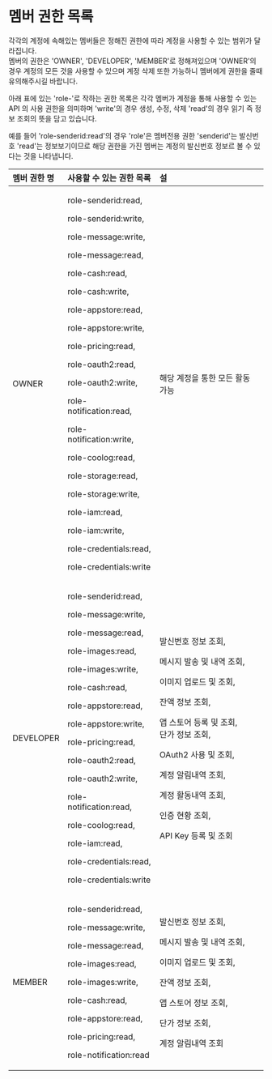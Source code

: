 # 멤버 권한 목록

각각의 계정에 속해있는 멤버들은 정해진 권한에 따라 계정을 사용할 수 있는 범위가 달라집니다.  
멤버의 권한은 'OWNER', 'DEVELOPER', 'MEMBER'로 정해져있으며 'OWNER'의 경우 계정의 모든 것을 사용할 수 있으며 계정 삭제 또한 가능하니 멤버에게 권한을 줄때 유의해주시길 바랍니다.

아래 표에 있는 'role-'로 작하는 권한 목록은 각각 멤버가 계정을 통해 사용할 수 있는 API 의 사용 권한을 의미하며 'write'의 경우 생성, 수정, 삭제 'read'의 경우 읽기 즉 정보 조회의 뜻을 담고 있습니다.

예를 들어 'role-senderid:read'의 경우 'role'은 멤버전용 권한 'senderid'는 발신번호 'read'는 정보보기이므로 해당 권한을 가진 멤버는 계정의 발신번호 정보르 볼 수 있다는 것을 나타냅니다.

<table>
  <thead>
    <tr>
      <th style="text-align:left">&#xBA64;&#xBC84; &#xAD8C;&#xD55C; &#xBA85;</th>
      <th style="text-align:left">&#xC0AC;&#xC6A9;&#xD560; &#xC218; &#xC788;&#xB294; &#xAD8C;&#xD55C; &#xBAA9;&#xB85D;</th>
      <th
      style="text-align:left">&#xC124;</th>
    </tr>
  </thead>
  <tbody>
    <tr>
      <td style="text-align:left">OWNER</td>
      <td style="text-align:left">
        <p>role-senderid:read,</p>
        <p>role-senderid:write,</p>
        <p>role-message:write,</p>
        <p>role-message:read,</p>
        <p>role-cash:read,</p>
        <p>role-cash:write,</p>
        <p>role-appstore:read,</p>
        <p>role-appstore:write,</p>
        <p>role-pricing:read,</p>
        <p>role-oauth2:read,</p>
        <p>role-oauth2:write,</p>
        <p>role-notification:read,</p>
        <p>role-notification:write,</p>
        <p>role-coolog:read,</p>
        <p>role-storage:read,</p>
        <p>role-storage:write,</p>
        <p>role-iam:read,</p>
        <p>role-iam:write,</p>
        <p>role-credentials:read,</p>
        <p>role-credentials:write</p>
      </td>
      <td style="text-align:left">&#xD574;&#xB2F9; &#xACC4;&#xC815;&#xC744; &#xD1B5;&#xD55C; &#xBAA8;&#xB4E0;
        &#xD65C;&#xB3D9; &#xAC00;&#xB2A5;</td>
    </tr>
    <tr>
      <td style="text-align:left">DEVELOPER</td>
      <td style="text-align:left">
        <p>role-senderid:read,</p>
        <p>role-message:write,</p>
        <p>role-message:read,</p>
        <p>role-images:read,</p>
        <p>role-images:write,</p>
        <p>role-cash:read,</p>
        <p>role-appstore:read,</p>
        <p>role-appstore:write,</p>
        <p>role-pricing:read,</p>
        <p>role-oauth2:read,</p>
        <p>role-oauth2:write,</p>
        <p>role-notification:read,</p>
        <p>role-coolog:read,</p>
        <p>role-iam:read,</p>
        <p>role-credentials:read,</p>
        <p>role-credentials:write</p>
      </td>
      <td style="text-align:left">
        <p>&#xBC1C;&#xC2E0;&#xBC88;&#xD638; &#xC815;&#xBCF4; &#xC870;&#xD68C;,</p>
        <p>&#xBA54;&#xC2DC;&#xC9C0; &#xBC1C;&#xC1A1; &#xBC0F; &#xB0B4;&#xC5ED; &#xC870;&#xD68C;,</p>
        <p>&#xC774;&#xBBF8;&#xC9C0; &#xC5C5;&#xB85C;&#xB4DC; &#xBC0F; &#xC870;&#xD68C;,</p>
        <p>&#xC794;&#xC561; &#xC815;&#xBCF4; &#xC870;&#xD68C;,</p>
        <p>&#xC571; &#xC2A4;&#xD1A0;&#xC5B4; &#xB4F1;&#xB85D; &#xBC0F; &#xC870;&#xD68C;,
          <br
          />&#xB2E8;&#xAC00; &#xC815;&#xBCF4; &#xC870;&#xD68C;,</p>
        <p>OAuth2 &#xC0AC;&#xC6A9; &#xBC0F; &#xC870;&#xD68C;,</p>
        <p>&#xACC4;&#xC815; &#xC54C;&#xB9BC;&#xB0B4;&#xC5ED; &#xC870;&#xD68C;,</p>
        <p>&#xACC4;&#xC815; &#xD65C;&#xB3D9;&#xB0B4;&#xC5ED; &#xC870;&#xD68C;,</p>
        <p>&#xC778;&#xC99D; &#xD604;&#xD669; &#xC870;&#xD68C;,</p>
        <p>API Key &#xB4F1;&#xB85D; &#xBC0F; &#xC870;&#xD68C;</p>
      </td>
    </tr>
    <tr>
      <td style="text-align:left">MEMBER</td>
      <td style="text-align:left">
        <p>role-senderid:read,</p>
        <p>role-message:write,</p>
        <p>role-message:read,</p>
        <p>role-images:read,</p>
        <p>role-images:write,</p>
        <p>role-cash:read,</p>
        <p>role-appstore:read,</p>
        <p>role-pricing:read,</p>
        <p>role-notification:read</p>
      </td>
      <td style="text-align:left">
        <p>&#xBC1C;&#xC2E0;&#xBC88;&#xD638; &#xC815;&#xBCF4; &#xC870;&#xD68C;,</p>
        <p>&#xBA54;&#xC2DC;&#xC9C0; &#xBC1C;&#xC1A1; &#xBC0F; &#xB0B4;&#xC5ED; &#xC870;&#xD68C;,</p>
        <p>&#xC774;&#xBBF8;&#xC9C0; &#xC5C5;&#xB85C;&#xB4DC; &#xBC0F; &#xC870;&#xD68C;,</p>
        <p>&#xC794;&#xC561; &#xC815;&#xBCF4; &#xC870;&#xD68C;,</p>
        <p>&#xC571; &#xC2A4;&#xD1A0;&#xC5B4; &#xC815;&#xBCF4; &#xC870;&#xD68C;,</p>
        <p>&#xB2E8;&#xAC00; &#xC815;&#xBCF4; &#xC870;&#xD68C;,</p>
        <p>&#xACC4;&#xC815; &#xC54C;&#xB9BC;&#xB0B4;&#xC5ED; &#xC870;&#xD68C;</p>
      </td>
    </tr>
  </tbody>
</table>